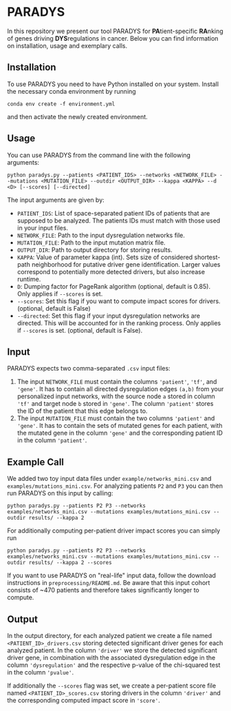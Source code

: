 # PARADYS

In this repository we present our tool PARADYS for **PA**tient-specific **RA**nking of genes driving **DYS**regulations in cancer. Below you can find information on installation, usage and exemplary calls.



## Installation

To use PARADYS you need to have Python installed on your system. Install the necessary conda environment by running

```
conda env create -f environment.yml
```

and then activate the newly created environment.



## Usage

You can use PARADYS from the command line with the following arguments:
```
python paradys.py --patients <PATIENT_IDS> --networks <NETWORK_FILE> --mutations <MUTATION_FILE> --outdir <OUTPUT_DIR> --kappa <KAPPA> --d <D> [--scores] [--directed]
```
The input arguments are given by:
* `PATIENT_IDS`: List of space-separated patient IDs of patients that are supposed to be analyzed. The patients IDs must match with those used in your input files.
* `NETWORK_FILE`: Path to the input dysregulation networks file.
* `MUTATION_FILE`: Path to the input mutation matrix file.
* `OUTPUT_DIR`: Path to output directory for storing results.
* `KAPPA`: Value of parameter kappa (int). Sets size of considered shortest-path neighborhood for putative driver gene identification. Larger values correspond to potentially more detected drivers, but also increase runtime.
* `D`: Dumping factor for PageRank algorithm (optional, default is 0.85). Only applies if `--scores` is set.
* `--scores`: Set this flag if you want to compute impact scores for drivers. (optional, default is False)
* `--directed`: Set this flag if your input dysregulation networks are directed. This will be accounted for in the ranking process. Only applies if `--scores` is set. (optional, default is False).



## Input

PARADYS expects two comma-separated `.csv` input files: 

1) The input `NETWORK_FILE` must contain the columns `'patient'`, `'tf'`, and `'gene'`. It has to contain all directed dysregulation edges `(a,b)` from your personalized input networks, with the source node `a` stored in column `'tf'` and target node `b` stored in `'gene'`. The column `'patient'` stores the ID of the patient that this edge belongs to. 
2) The input `MUTATION_FILE` must contain the two columns `'patient'` and `'gene'`. It has to contain the sets of mutated genes for each patient, with the mutated gene in the column `'gene'` and the corresponding patient ID in the column `'patient'`.



## Example Call

We added two toy input data files under `example/networks_mini.csv` and `examples/mutations_mini.csv`. For analyzing patients `P2` and `P3` you can then run PARADYS on this input by calling:

```
python paradys.py --patients P2 P3 --networks examples/networks_mini.csv --mutations examples/mutations_mini.csv --outdir results/ --kappa 2
```

For additionally computing per-patient driver impact scores you can simply run
```
python paradys.py --patients P2 P3 --networks examples/networks_mini.csv --mutations examples/mutations_mini.csv --outdir results/ --kappa 2 --scores
```

If you want to use PARADYS on "real-life" input data, follow the download instructions in `preprocessing/README.md`. Be aware that this input cohort consists of ~470 patients and therefore takes significantly longer to compute. 

## Output

In the output directory, for each analyzed patient we create a file named `<PATIENT_ID>_drivers.csv` storing detected significant driver genes for each analyzed patient. In the column `'driver'` we store the detected significant driver gene, in combination with the associated dysregulation edge in the column `'dysregulation'` and the respective p-value of the chi-squared test in the column `'pvalue'`.

If additionally the `--scores` flag was set, we create a per-patient score file named `<PATIENT_ID>_scores.csv` storing drivers in the column `'driver'` and the corresponding computed impact score in `'score'`.
